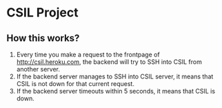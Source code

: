 CSIL Project
============

How this works?
---------------

1. Every time you make a request to the frontpage of http://csil.heroku.com, 
   the backend will try to SSH into CSIL from another server.
2. If the backend server manages to SSH into CSIL server, it means that CSIL 
   is not down for that current request.
3. If the backend server timeouts within 5 seconds, it means that CSIL is down.
